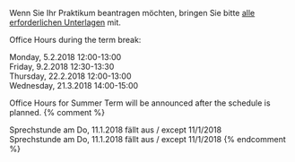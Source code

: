 
Wenn Sie Ihr Praktikum beantragen möchten, bringen Sie bitte
[alle erforderlichen Unterlagen](https://imi-bachelor.htw-berlin.de/studium/praktikum/#c10769) mit.

Office Hours during the term break:<br />

Monday, 5.2.2018 12:00-13:00<br />
Friday, 9.2.2018 12:30-13:30<br />
Thursday, 22.2.2018 12:00-13:00<br />
Wednesday, 21.3.2018 14:00-15:00<br />

Office Hours for Summer Term will be announced after the
schedule is planned.
{% comment %}
<div class="alert alert-danger" role="alert">
  Sprechstunde am Do, 11.1.2018 fällt aus / except 11/1/2018
</div>
  Sprechstunde am Do, 11.1.2018 fällt aus / except 11/1/2018
</div>
{% endcomment %}
